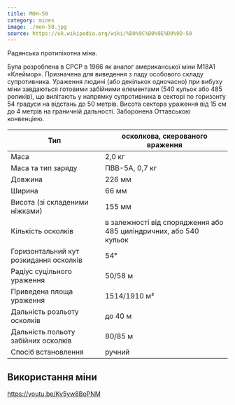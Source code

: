 ```yaml
---
title: МОН-50
category: mines
image: ./mon-50.jpg
source: https://uk.wikipedia.org/wiki/%D0%9C%D0%9E%D0%9D-50
---
```


Радянська протипіхотна міна.

Була розроблена в СРСР в 1966 як аналог американської міни M18А1 «Клеймор». Призначена для виведення з ладу особового складу супротивника. Ураження людині (або декількох одночасно) при вибуху міни завдаються готовими забійними елементами (540 кульок або 485 роликів), що вилітають у напрямку супротивника в секторі по горизонту 54 градуси на відстань до 50 метрів. Висота сектора ураження від 15 см до 4 метрів на граничній дальності. Заборонена Оттавською конвенціею.

| Тип                                    | осколкова, скерованого враження                                   |
| -------------------------------------- | ----------------------------------------------------------------- |
| Маса                                   | 2,0 кг                                                            |
| Маса та тип заряду                     | ПВВ-5А, 0,7 кг                                                    |
| Довжина                                | 226 мм                                                            |
| Ширина                                 | 66 мм                                                             |
| Висота (зі складеними ніжками)         | 155 мм                                                            |
| Кількість осколків                     | в залежності від спорядження або 485 циліндричних, або 540 кульок |
| Горизонтальний кут розкидання осколків | 54°                                                               |
| Радіус суцільного ураження             | 50/58 м                                                           |
| Приведена площа ураження               | 1514/1910 м²                                                      |
| Дальність розльоту осколків            | до 40 м                                                           |
| Дальність польоту забійних осколків    | 80/85 м                                                           |
| Спосіб встановлення                    | ручний                                                            |

## Використання міни

https://youtu.be/Kv5yw8BoPNM

